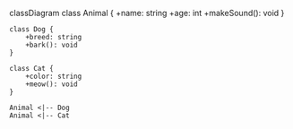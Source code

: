 classDiagram
    class Animal {
        +name: string
        +age: int
        +makeSound(): void
    }

    class Dog {
        +breed: string
        +bark(): void
    }

    class Cat {
        +color: string
        +meow(): void
    }

    Animal <|-- Dog
    Animal <|-- Cat